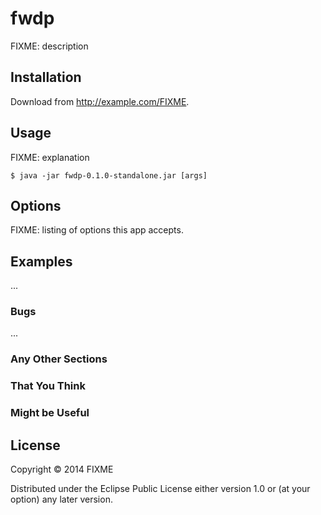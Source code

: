 # fwdp

FIXME: description

## Installation

Download from http://example.com/FIXME.

## Usage

FIXME: explanation

    $ java -jar fwdp-0.1.0-standalone.jar [args]

## Options

FIXME: listing of options this app accepts.

## Examples

...

### Bugs

...

### Any Other Sections
### That You Think
### Might be Useful

## License

Copyright © 2014 FIXME

Distributed under the Eclipse Public License either version 1.0 or (at
your option) any later version.
